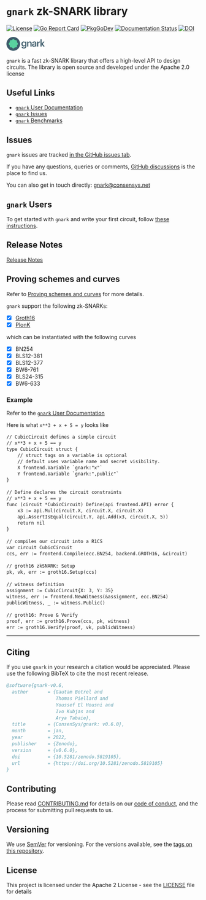 # `gnark` zk-SNARK library
[![License](https://img.shields.io/badge/license-Apache%202-blue)](LICENSE)
[![Go Report Card](https://goreportcard.com/badge/github.com/ConsenSys/gnark)](https://goreportcard.com/badge/github.com/ConsenSys/gnark)
[![PkgGoDev](https://pkg.go.dev/badge/mod/github.com/consensys/gnark)](https://pkg.go.dev/mod/github.com/consensys/gnark)
[![Documentation Status](https://readthedocs.com/projects/pegasys-gnark/badge/)][`gnark` User Documentation] [![DOI](https://zenodo.org/badge/DOI/10.5281/zenodo.5819105.svg)](https://doi.org/10.5281/zenodo.5819105)

<img  width="100px"
src="logo_new.png">

`gnark` is a fast zk-SNARK library that offers a high-level API to design circuits. The library is open source and developed under the Apache 2.0 license


## Useful Links

* [`gnark` User Documentation]
* [`gnark` Issues]
* [`gnark` Benchmarks](https://docs.gnark.consensys.net/en/latest/#gnark-is-fast)

## Issues

`gnark` issues are tracked [in the GitHub issues tab][`gnark` Issues].

If you have any questions, queries or comments, [GitHub discussions] is the place to find us.

You can also get in touch directly: gnark@consensys.net


## `gnark` Users


To get started with `gnark` and write your first circuit, follow [these instructions][`gnark` User Documentation].


## Release Notes

[Release Notes](CHANGELOG.md)


## Proving schemes and curves

Refer to [Proving schemes and curves] for more details.

`gnark` support the following zk-SNARKs:

- [x] [Groth16](https://eprint.iacr.org/2016/260)
- [x] [PlonK](https://eprint.iacr.org/2019/953)

which can be instantiated with the following curves

- [x] BN254
- [x] BLS12-381
- [x] BLS12-377
- [x] BW6-761
- [x] BLS24-315
- [x] BW6-633

### Example

Refer to the [`gnark` User Documentation]

Here is what `x**3 + x + 5 = y` looks like

```golang
// CubicCircuit defines a simple circuit
// x**3 + x + 5 == y
type CubicCircuit struct {
	// struct tags on a variable is optional
	// default uses variable name and secret visibility.
	X frontend.Variable `gnark:"x"`
	Y frontend.Variable `gnark:",public"`
}

// Define declares the circuit constraints
// x**3 + x + 5 == y
func (circuit *CubicCircuit) Define(api frontend.API) error {
	x3 := api.Mul(circuit.X, circuit.X, circuit.X)
	api.AssertIsEqual(circuit.Y, api.Add(x3, circuit.X, 5))
	return nil
}

// compiles our circuit into a R1CS
var circuit CubicCircuit
ccs, err := frontend.Compile(ecc.BN254, backend.GROTH16, &circuit)

// groth16 zkSNARK: Setup
pk, vk, err := groth16.Setup(ccs)

// witness definition
assignment := CubicCircuit{X: 3, Y: 35}
witness, err := frontend.NewWitness(&assignment, ecc.BN254)
publicWitness, _ := witness.Public()

// groth16: Prove & Verify
proof, err := groth16.Prove(ccs, pk, witness)
err := groth16.Verify(proof, vk, publicWitness)
```


____

## Citing

If you use `gnark` in your research a citation would be appreciated.
Please use the following BibTeX to cite the most recent release.

```bib
@software{gnark-v0.6,
  author       = {Gautam Botrel and
                  Thomas Piellard and
                  Youssef El Housni and
                  Ivo Kubjas and
                  Arya Tabaie},
  title        = {ConsenSys/gnark: v0.6.0},
  month        = jan,
  year         = 2022,
  publisher    = {Zenodo},
  version      = {v0.6.0},
  doi          = {10.5281/zenodo.5819105},
  url          = {https://doi.org/10.5281/zenodo.5819105}
}
```

## Contributing

Please read [CONTRIBUTING.md](CONTRIBUTING.md) for details on our [code of conduct](CODE_OF_CONDUCT.md), and the process for submitting pull requests to us.


## Versioning

We use [SemVer](http://semver.org/) for versioning. For the versions available, see the [tags on this repository](https://github.com/consensys/gnark/tags).


## License

This project is licensed under the Apache 2 License - see the [LICENSE](LICENSE) file for details


[`gnark` Issues]: https://github.com/consensys/gnark/issues
[`gnark` User Documentation]: https://docs.gnark.consensys.net/en/latest/
[GitHub discussions]: https://github.com/ConsenSys/gnark/discussions
[Proving schemes and curves]: https://docs.gnark.consensys.net/en/latest/Concepts/schemes_curves/
